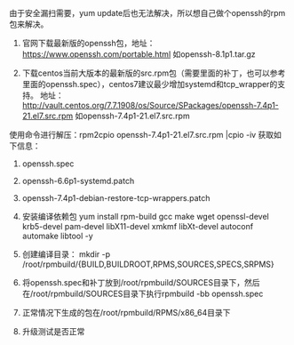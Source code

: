 由于安全漏扫需要，yum update后也无法解决，所以想自己做个openssh的rpm包来解决。

1. 官网下载最新版的openssh包，地址：https://www.openssh.com/portable.html 如openssh-8.1p1.tar.gz

2. 下载centos当前大版本的最新版的src.rpm包（需要里面的补丁，也可以参考里面的openssh.spec），centos7建议最少增加systemd和tcp_wrapper的支持。
地址：http://vault.centos.org/7.7.1908/os/Source/SPackages/openssh-7.4p1-21.el7.src.rpm   如openssh-7.4p1-21.el7.src.rpm

使用命令进行解压：rpm2cpio openssh-7.4p1-21.el7.src.rpm |cpio -iv 
获取如下信息：
1. openssh.spec
2. openssh-6.6p1-systemd.patch
3. openssh-7.4p1-debian-restore-tcp-wrappers.patch

3. 安装编译依赖包
yum install rpm-build gcc make wget openssl-devel krb5-devel pam-devel libX11-devel xmkmf libXt-devel autoconf automake libtool -y

4. 创建编译目录：
mkdir -p /root/rpmbuild/{BUILD,BUILDROOT,RPMS,SOURCES,SPECS,SRPMS}

5. 将openssh.spec和补丁放到/root/rpmbuild/SOURCES目录下，然后在/root/rpmbuild/SOURCES目录下执行rpmbuild -bb openssh.spec

6. 正常情况下生成的包在/root/rpmbuild/RPMS/x86_64目录下

7. 升级测试是否正常

